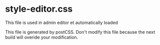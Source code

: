 # style-editor.css

This file is used in admin editor et automatically loaded

This file is generated by postCSS. Don't modify this file because the next build will overide your modification.